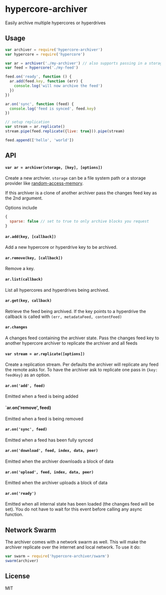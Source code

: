 # hypercore-archiver

Easily archive multiple hypercores or hyperdrives

## Usage

``` js
var archiver = require('hypercore-archiver')
var hypercore = require('hypercore')

var ar = archiver('./my-archiver') // also supports passing in a storage provider
var feed = hypercore('./my-feed')

feed.on('ready', function () {
  ar.add(feed.key, function (err) {
    console.log('will now archive the feed')
  })
})

ar.on('sync', function (feed) {
  console.log('feed is synced', feed.key)
})

// setup replication
var stream = ar.replicate()
stream.pipe(feed.replicate({live: true})).pipe(stream)

feed.append(['hello', 'world'])
```

## API

#### `var ar = archiver(storage, [key], [options])`

Create a new archvier. `storage` can be a file system path or a storage provider like [random-access-memory](https://github.com/mafintosh/random-access-memory).

If this archiver is a clone of another archiver pass the changes feed key as the 2nd argument.

Options include

``` js
{
  sparse: false // set to true to only archive blocks you request
}
```

#### `ar.add(key, [callback])`

Add a new hypercore or hyperdrive key to be archived.

#### `ar.remove(key, [callback])`

Remove a key.

#### `ar.list(callback)`

List all hypercores and hyperdrives being archived.

#### `ar.get(key, callback)`

Retrieve the feed being archived. If the key points to a hyperdrive the callback is called with `(err, metadataFeed, contentFeed)`

#### `ar.changes`

A changes feed containing the archiver state. Pass the changes feed key to another hypercore archiver to replicate the archiver and all feeds

#### `var stream = ar.replicate([options])`

Create a replication stream. Per defaults the archiver will replicate any feed the remote asks for.
To have the archiver ask to replicate one pass in `{key: feedKey}` as an option.

#### `ar.on('add', feed)`

Emitted when a feed is being added

#### `ar.on('remove', feed)

Emitted when a feed is being removed

#### `ar.on('sync', feed)`

Emitted when a feed has been fully synced

#### `ar.on('download', feed, index, data, peer)`

Emitted when the archiver downloads a block of data

#### `ar.on('upload', feed, index, data, peer)`

Emitted when the archiver uploads a block of data

#### `ar.on('ready')`

Emitted when all internal state has been loaded (the changes feed will be set). You do not have to wait for this event before calling any async function.

## Network Swarm

The archiver comes with a network swarm as well. This will make the archiver replicate over the internet and local network.
To use it do:

``` js
var swarm = require('hypercore-archiver/swarm')
swarm(archiver)
```

## License

MIT
